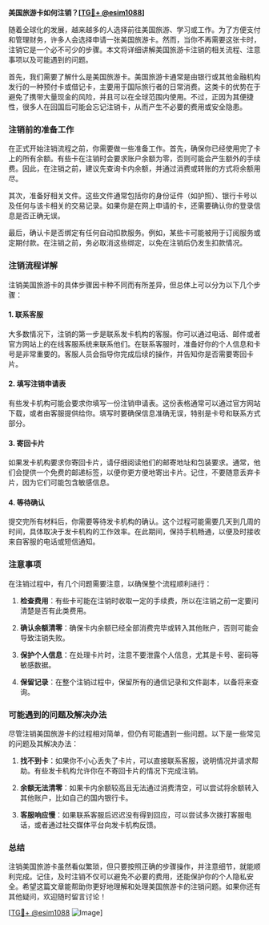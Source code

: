 **美国旅游卡如何注销？[[TG💪+ @esim1088](https://t.me/s/esim1088)]**

随着全球化的发展，越来越多的人选择前往美国旅游、学习或工作。为了方便支付和管理财务，许多人会选择申请一张美国旅游卡。然而，当你不再需要这张卡时，注销它是一个必不可少的步骤。本文将详细讲解美国旅游卡注销的相关流程、注意事项以及可能遇到的问题。

首先，我们需要了解什么是美国旅游卡。美国旅游卡通常是由银行或其他金融机构发行的一种预付卡或借记卡，主要用于国际旅行者的日常消费。这类卡的优势在于避免了携带大量现金的风险，并且可以在全球范围内使用。不过，正因为其便捷性，很多人在回国后可能会忘记注销卡，从而产生不必要的费用或安全隐患。

### 注销前的准备工作

在正式开始注销流程之前，你需要做一些准备工作。首先，确保你已经使用完了卡上的所有余额。有些卡在注销时会要求账户余额为零，否则可能会产生额外的手续费。因此，在注销之前，建议先查询卡内余额，并通过消费或转账的方式将余额用尽。

其次，准备好相关文件。这些文件通常包括你的身份证件（如护照）、银行卡号以及任何与该卡相关的交易记录。如果你是在网上申请的卡，还需要确认你的登录信息是否正确无误。

最后，确认卡是否绑定有任何自动扣款服务。例如，某些卡可能被用于订阅服务或定期付款。在注销之前，务必取消这些绑定，以免在注销后仍发生扣款情况。

### 注销流程详解

注销美国旅游卡的具体步骤因卡种不同而有所差异，但总体上可以分为以下几个步骤：

#### 1. 联系客服

大多数情况下，注销的第一步是联系发卡机构的客服。你可以通过电话、邮件或者官方网站上的在线客服系统来联系他们。在联系客服时，准备好你的个人信息和卡号是非常重要的。客服人员会指导你完成后续的操作，并告知你是否需要寄回卡片。

#### 2. 填写注销申请表

有些发卡机构可能会要求你填写一份注销申请表。这份表格通常可以通过官方网站下载，或者由客服提供给你。填写时要确保信息准确无误，特别是卡号和联系方式部分。

#### 3. 寄回卡片

如果发卡机构要求你寄回卡片，请仔细阅读他们的邮寄地址和包装要求。通常，他们会提供一个免费的邮递标签，以便你更方便地寄出卡片。记住，不要随意丢弃卡片，因为它们可能包含敏感信息。

#### 4. 等待确认

提交完所有材料后，你需要等待发卡机构的确认。这个过程可能需要几天到几周的时间，具体取决于发卡机构的工作效率。在此期间，保持手机畅通，以便及时接收来自客服的电话或短信通知。

### 注意事项

在注销过程中，有几个问题需要注意，以确保整个流程顺利进行：

1. **检查费用**：有些卡可能在注销时收取一定的手续费，所以在注销之前一定要问清楚是否有此类费用。
   
2. **确认余额清零**：确保卡内余额已经全部消费完毕或转入其他账户，否则可能会导致注销失败。

3. **保护个人信息**：在处理卡片时，注意不要泄露个人信息，尤其是卡号、密码等敏感数据。

4. **保留记录**：在整个注销过程中，保留所有的通信记录和文件副本，以备将来查询。

### 可能遇到的问题及解决办法

尽管注销美国旅游卡的过程相对简单，但仍有可能遇到一些问题。以下是一些常见的问题及其解决办法：

1. **找不到卡**：如果你不小心丢失了卡片，可以直接联系客服，说明情况并请求帮助。有些发卡机构允许你在不寄回卡片的情况下完成注销。

2. **余额无法清零**：如果卡内余额较高且无法通过消费清空，可以尝试将余额转入其他账户，比如自己的国内银行卡。

3. **客服响应慢**：如果联系客服后迟迟没有得到回应，可以尝试多次拨打客服电话，或者通过社交媒体平台向发卡机构反馈。

### 总结

注销美国旅游卡虽然看似繁琐，但只要按照正确的步骤操作，并注意细节，就能顺利完成。记住，及时注销不仅可以避免不必要的费用，还能保护你的个人隐私安全。希望这篇文章能帮助你更好地理解和处理美国旅游卡的注销问题。如果你还有其他疑问，欢迎随时留言讨论！

[[TG💪+ @esim1088](https://t.me/s/esim1088) ![Image](https://i.postimg.cc/4NQfJmqS/Snipaste-2025-05-13-00-14-12.png)]